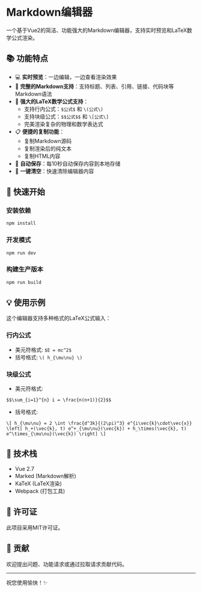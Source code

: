 # Markdown编辑器

一个基于Vue2的简洁、功能强大的Markdown编辑器，支持实时预览和LaTeX数学公式渲染。

## 📚 功能特点

- 💻 **实时预览**：一边编辑，一边查看渲染效果
- 📝 **完整的Markdown支持**：支持标题、列表、引用、链接、代码块等Markdown语法
- 🧮 **强大的LaTeX数学公式支持**：
  - 支持行内公式：`$公式$` 和 `\(公式\)`
  - 支持块级公式：`$$公式$$` 和 `\[公式\]`
  - 完美渲染复杂的物理和数学表达式
- 📋 **便捷的复制功能**：
  - 复制Markdown源码
  - 复制渲染后的纯文本
  - 复制HTML内容
- 💾 **自动保存**：每10秒自动保存内容到本地存储
- 🧹 **一键清空**：快速清除编辑器内容

## 🚀 快速开始

### 安装依赖

```bash
npm install
```

### 开发模式

```bash
npm run dev
```

### 构建生产版本

```bash
npm run build
```

## 💡 使用示例

这个编辑器支持多种格式的LaTeX公式输入：

### 行内公式

- 美元符格式: `$E = mc^2$`
- 括号格式: `\( h_{\mu\nu} \)`

### 块级公式

- 美元符格式:
```
$$\sum_{i=1}^{n} i = \frac{n(n+1)}{2}$$
```

- 括号格式:
```
\[ h_{\mu\nu} = 2 \int \frac{d^3k}{(2\pi)^3} e^{i\vec{k}\cdot\vec{x}} \left[ h_+(\vec{k}, t) e^+_{\mu\nu}(\vec{k}) + h_\times(\vec{k}, t) e^\times_{\mu\nu}(\vec{k}) \right] \]
```

## 🔧 技术栈

- Vue 2.7
- Marked (Markdown解析)
- KaTeX (LaTeX渲染)
- Webpack (打包工具)

## 📄 许可证

此项目采用MIT许可证。

## 🤝 贡献

欢迎提出问题、功能请求或通过拉取请求贡献代码。

---

祝您使用愉快！✨ 